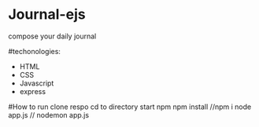 # Journal-ejs
compose your daily journal

#techonologies:
<ul>
  <li>HTML</li>
  <li>CSS</li>
  <li>Javascript</li>
  <li>express</li>
</ul>

#How to run
clone respo
cd to directory
start npm
npm install //npm i
node app.js //
nodemon app.js
